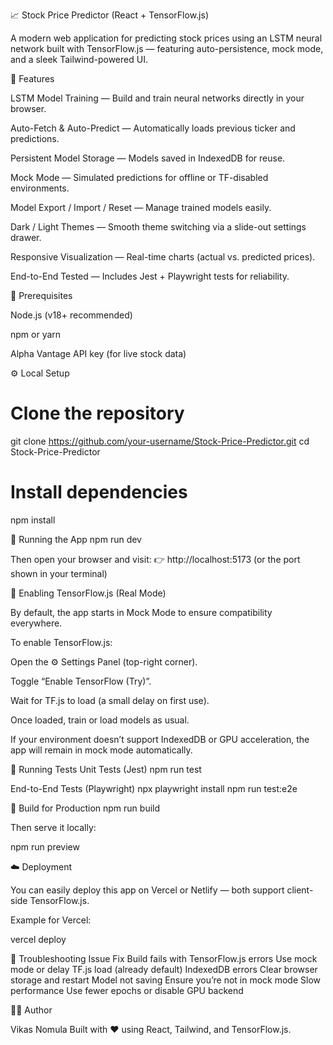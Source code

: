 📈 Stock Price Predictor (React + TensorFlow.js)

A modern web application for predicting stock prices using an LSTM neural network built with TensorFlow.js — featuring auto-persistence, mock mode, and a sleek Tailwind-powered UI.

🚀 Features

LSTM Model Training — Build and train neural networks directly in your browser.

Auto-Fetch & Auto-Predict — Automatically loads previous ticker and predictions.

Persistent Model Storage — Models saved in IndexedDB for reuse.

Mock Mode — Simulated predictions for offline or TF-disabled environments.

Model Export / Import / Reset — Manage trained models easily.

Dark / Light Themes — Smooth theme switching via a slide-out settings drawer.

Responsive Visualization — Real-time charts (actual vs. predicted prices).

End-to-End Tested — Includes Jest + Playwright tests for reliability.

🧩 Prerequisites

Node.js (v18+ recommended)

npm or yarn

Alpha Vantage API key (for live stock data)

⚙️ Local Setup
# Clone the repository
git clone https://github.com/your-username/Stock-Price-Predictor.git
cd Stock-Price-Predictor

# Install dependencies
npm install

🧠 Running the App
npm run dev


Then open your browser and visit:
👉 http://localhost:5173
 (or the port shown in your terminal)

🔬 Enabling TensorFlow.js (Real Mode)

By default, the app starts in Mock Mode to ensure compatibility everywhere.

To enable TensorFlow.js:

Open the ⚙️ Settings Panel (top-right corner).

Toggle “Enable TensorFlow (Try)”.

Wait for TF.js to load (a small delay on first use).

Once loaded, train or load models as usual.

If your environment doesn’t support IndexedDB or GPU acceleration, the app will remain in mock mode automatically.

🧪 Running Tests
Unit Tests (Jest)
npm run test

End-to-End Tests (Playwright)
npx playwright install
npm run test:e2e

🧰 Build for Production
npm run build


Then serve it locally:

npm run preview

☁️ Deployment

You can easily deploy this app on Vercel or Netlify — both support client-side TensorFlow.js.

Example for Vercel:

vercel deploy

🧹 Troubleshooting
Issue	Fix
Build fails with TensorFlow.js errors	Use mock mode or delay TF.js load (already default)
IndexedDB errors	Clear browser storage and restart
Model not saving	Ensure you’re not in mock mode
Slow performance	Use fewer epochs or disable GPU backend


🧑‍💻 Author

Vikas Nomula
Built with ❤️ using React, Tailwind, and TensorFlow.js.
